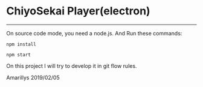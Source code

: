 # ChiyoSekai Player(electron)
---

On source code mode, you need a node.js. And Run these commands:

`npm install`

`npm start`



On this project I will try to develop it in git flow rules.

Amarillys 2019/02/05